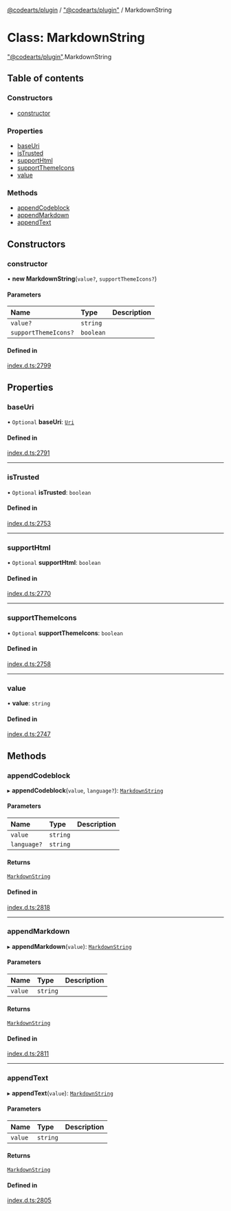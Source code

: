[@codearts/plugin](../README.md) / ["@codearts/plugin"](../modules/_codearts_plugin_.md) / MarkdownString

# Class: MarkdownString

["@codearts/plugin"](../modules/_codearts_plugin_.md).MarkdownString

## Table of contents

### Constructors

- [constructor](codearts_plugin_.MarkdownString.md#constructor)

### Properties

- [baseUri](codearts_plugin_.MarkdownString.md#baseuri)
- [isTrusted](codearts_plugin_.MarkdownString.md#istrusted)
- [supportHtml](codearts_plugin_.MarkdownString.md#supporthtml)
- [supportThemeIcons](codearts_plugin_.MarkdownString.md#supportthemeicons)
- [value](codearts_plugin_.MarkdownString.md#value)

### Methods

- [appendCodeblock](codearts_plugin_.MarkdownString.md#appendcodeblock)
- [appendMarkdown](codearts_plugin_.MarkdownString.md#appendmarkdown)
- [appendText](codearts_plugin_.MarkdownString.md#appendtext)

## Constructors

### constructor

• **new MarkdownString**(`value?`, `supportThemeIcons?`)

#### Parameters

| Name | Type | Description |
| :------ | :------ | :------ |
| `value?` | `string` |  |
| `supportThemeIcons?` | `boolean` |  |

#### Defined in

[index.d.ts:2799](https://github.com/huaweicloud/cloudide-plugin-api/blob/203b986/index.d.ts#L2799)

## Properties

### baseUri

• `Optional` **baseUri**: [`Uri`](codearts_plugin_.Uri.md)

#### Defined in

[index.d.ts:2791](https://github.com/huaweicloud/cloudide-plugin-api/blob/203b986/index.d.ts#L2791)

___

### isTrusted

• `Optional` **isTrusted**: `boolean`

#### Defined in

[index.d.ts:2753](https://github.com/huaweicloud/cloudide-plugin-api/blob/203b986/index.d.ts#L2753)

___

### supportHtml

• `Optional` **supportHtml**: `boolean`

#### Defined in

[index.d.ts:2770](https://github.com/huaweicloud/cloudide-plugin-api/blob/203b986/index.d.ts#L2770)

___

### supportThemeIcons

• `Optional` **supportThemeIcons**: `boolean`

#### Defined in

[index.d.ts:2758](https://github.com/huaweicloud/cloudide-plugin-api/blob/203b986/index.d.ts#L2758)

___

### value

• **value**: `string`

#### Defined in

[index.d.ts:2747](https://github.com/huaweicloud/cloudide-plugin-api/blob/203b986/index.d.ts#L2747)

## Methods

### appendCodeblock

▸ **appendCodeblock**(`value`, `language?`): [`MarkdownString`](codearts_plugin_.MarkdownString.md)

#### Parameters

| Name | Type | Description |
| :------ | :------ | :------ |
| `value` | `string` |  |
| `language?` | `string` |  |

#### Returns

[`MarkdownString`](codearts_plugin_.MarkdownString.md)

#### Defined in

[index.d.ts:2818](https://github.com/huaweicloud/cloudide-plugin-api/blob/203b986/index.d.ts#L2818)

___

### appendMarkdown

▸ **appendMarkdown**(`value`): [`MarkdownString`](codearts_plugin_.MarkdownString.md)

#### Parameters

| Name | Type | Description |
| :------ | :------ | :------ |
| `value` | `string` |  |

#### Returns

[`MarkdownString`](codearts_plugin_.MarkdownString.md)

#### Defined in

[index.d.ts:2811](https://github.com/huaweicloud/cloudide-plugin-api/blob/203b986/index.d.ts#L2811)

___

### appendText

▸ **appendText**(`value`): [`MarkdownString`](codearts_plugin_.MarkdownString.md)

#### Parameters

| Name | Type | Description |
| :------ | :------ | :------ |
| `value` | `string` |  |

#### Returns

[`MarkdownString`](codearts_plugin_.MarkdownString.md)

#### Defined in

[index.d.ts:2805](https://github.com/huaweicloud/cloudide-plugin-api/blob/203b986/index.d.ts#L2805)
